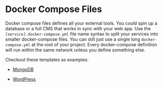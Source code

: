 # Docker Compose Files

Docker compose files defines all your external tools. You could spin up a database or a full CMS that works in sync with your web app. Use the `[service].docker-compose.yml` file name syntax to split your services into smaller docker-compose files. You can still just use a single long `docker-compose.yml` at the root of your project. Every docker-compose definition will run within the same network unless you define something else.

Checkout these templates as examples:

- [MongoDB](https://github.com/cplepage/create-fullstacked/tree/main/templates/mongodb)

- [WordPress](https://github.com/cplepage/create-fullstacked/tree/main/templates/wordpress)
